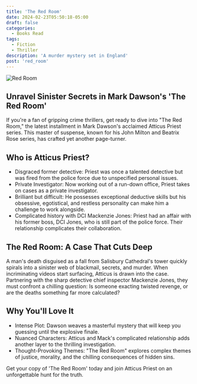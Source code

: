```yaml
---
title: 'The Red Room'
date: 2024-02-23T05:50:18-05:00
draft: false
categories:
  - Books Read
tags:
  - Fiction
  - Thriller
description: 'A murder mystery set in England'
post: 'red_room'
---
```


![Red Room](/image/red_room.png)

## Unravel Sinister Secrets in Mark Dawson's 'The Red Room'

If you're a fan of gripping crime thrillers, get ready to dive into "The Red Room," the latest installment in Mark Dawson's acclaimed Atticus Priest series. This master of suspense, known for his John Milton and Beatrix Rose series, has crafted yet another page-turner.

## Who is Atticus Priest?

- Disgraced former detective: Priest was once a talented detective but was fired from the police force due to unspecified personal issues.
- Private Investigator: Now working out of a run-down office, Priest takes on cases as a private investigator.
- Brilliant but difficult: He possesses exceptional deductive skills but his obsessive, egotistical, and restless personality can make him a challenge to work alongside.
- Complicated history with DCI Mackenzie Jones: Priest had an affair with his former boss, DCI Jones, who is still part of the police force. Their relationship complicates their collaboration.

## The Red Room: A Case That Cuts Deep

A man's death disguised as a fall from Salisbury Cathedral's tower quickly spirals into a sinister web of blackmail, secrets, and murder. When incriminating videos start surfacing, Atticus is drawn into the case. Partnering with the sharp detective chief inspector Mackenzie Jones, they must confront a chilling question: Is someone exacting twisted revenge, or are the deaths something far more calculated?

## Why You'll Love It

- Intense Plot: Dawson weaves a masterful mystery that will keep you guessing until the explosive finale.
- Nuanced Characters: Atticus and Mack's complicated relationship adds another layer to the thrilling investigation.
- Thought-Provoking Themes: "The Red Room" explores complex themes of justice, morality, and the chilling consequences of hidden sins.

Get your copy of 'The Red Room' today and join Atticus Priest on an unforgettable hunt for the truth.
